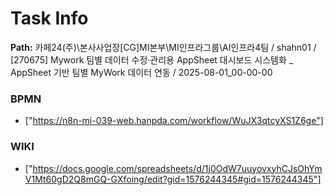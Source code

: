 # Task Info

**Path:** 카페24(주)\본사사업장\[CG]MI본부\MI인프라그룹\AI인프라4팀 / shahn01 / [270675] Mywork 팀별 데이터 수정·관리용 AppSheet 대시보드 시스템화 _ AppSheet 기반 팀별 MyWork 데이터 연동 / 2025-08-01_00-00-00

### BPMN
- ["https://n8n-mi-039-web.hanpda.com/workflow/WuJX3qtcyXS1Z6ge"]

### WIKI
- ["https://docs.google.com/spreadsheets/d/1j0OdW7uuyovxyhCJsOhYmV1Mt60gD2Q8mGQ-GXfoing/edit?gid=1576244345#gid=1576244345"]

